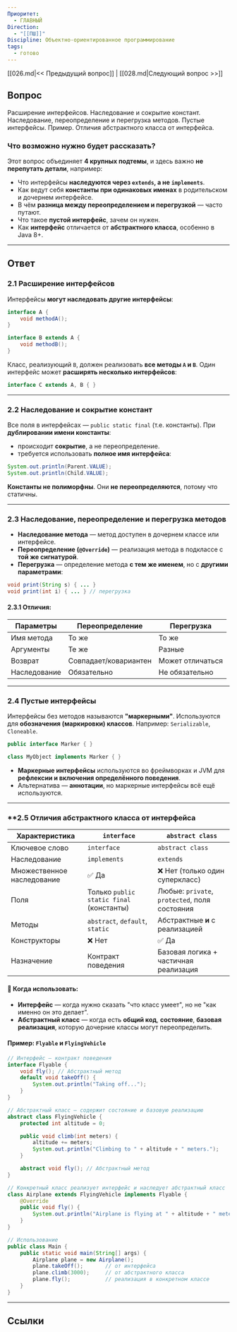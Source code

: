 ```yaml
---
Приоритет:
  - ГЛАВНЫЙ
Direction:
  - "[[ПШ]]"
Discipline: Объектно-ориентированное программирование
tags:
  - готово
---
```

[[026.md|<< Предыдущий вопрос]] | [[028.md|Следующий вопрос >>]]
## Вопрос
Расширение интерфейсов. Наследование и сокрытие констант. Наследование, переопределение и перегрузка методов. Пустые интерфейсы. Пример. Отличия абстрактного класса от интерфейса.

### Что возможно нужно будет рассказать?
Этот вопрос объединяет **4 крупных подтемы**, и здесь важно **не перепутать детали**, например:
- Что интерфейсы **наследуются через `extends`, а не `implements`**.
- Как ведут себя **константы при одинаковых именах** в родительском и дочернем интерфейсе.
- В чём **разница между переопределением и перегрузкой** — часто путают.
- Что такое **пустой интерфейс**, зачем он нужен.
- Как **интерфейс** отличается от **абстрактного класса**, особенно в Java 8+.

---
## Ответ
### **2.1 Расширение интерфейсов**
Интерфейсы **могут наследовать другие интерфейсы**:

```java
interface A {
    void methodA();
}

interface B extends A {
    void methodB();
}
```

Класс, реализующий `B`, должен реализовать **все методы `A` и `B`**. Один интерфейс может **расширять несколько интерфейсов**:

```java
interface C extends A, B { }
```

---

### **2.2 Наследование и сокрытие констант**
Все поля в интерфейсах — `public static final` (т.е. константы). При **дублировании имени константы**:
- происходит **сокрытие**, а не переопределение.
- требуется использовать **полное имя интерфейса**:

```java
System.out.println(Parent.VALUE);
System.out.println(Child.VALUE);
```

**Константы не полиморфны**. Они **не переопределяются**, потому что статичны.

---
### **2.3 Наследование, переопределение и перегрузка методов**
- **Наследование метода** — метод доступен в дочернем классе или интерфейсе.
- **Переопределение (`@Override`)** — реализация метода в подклассе с **той же сигнатурой**.
- **Перегрузка** — определение метода **с тем же именем**, но с **другими параметрами**:

```java
void print(String s) { ... }
void print(int i) { ... } // перегрузка
```
#### 2.3.1 Отличия:

|Параметры|Переопределение|Перегрузка|
|---|---|---|
|Имя метода|То же|То же|
|Аргументы|Те же|Разные|
|Возврат|Совпадает/ковариантен|Может отличаться|
|Наследование|Обязательно|Не обязательно|

---
### **2.4 Пустые интерфейсы**
Интерфейсы без методов называются **"маркерными"**. Используются для **обозначения (маркировки) классов**. Например: `Serializable`, `Cloneable`.

```java
public interface Marker { }

class MyObject implements Marker { }
```

- **Маркерные интерфейсы** используются во фреймворках и JVM для **рефлексии и включения определённого поведения**.
- Альтернатива — **аннотации**, но маркерные интерфейсы всё ещё используются.

---
### **2.5 Отличия абстрактного класса от интерфейса

| Характеристика             | `interface`                              | `abstract class`                              |
| -------------------------- | ---------------------------------------- | --------------------------------------------- |
| Ключевое слово             | `interface`                              | `abstract class`                              |
| Наследование               | `implements`                             | `extends`                                     |
| Множественное наследование | ✅ Да                                     | ❌ Нет (только один суперкласс)                |
| Поля                       | Только `public static final` (константы) | Любые: `private`, `protected`, поля состояния |
| Методы                     | `abstract`, `default`, `static`          | Абстрактные **и** с реализацией               |
| Конструкторы               | ❌ Нет                                    | ✅ Да                                          |
| Назначение                 | Контракт поведения                       | Базовая логика + частичная реализация         |
#### 🧠 Когда использовать:
- **Интерфейс** — когда нужно сказать "что класс умеет", но не "как именно он это делает".
- **Абстрактный класс** — когда есть **общий код**, **состояние**, **базовая реализация**, которую дочерние классы могут переопределить.
#### Пример: `Flyable` и `FlyingVehicle`

```java
// Интерфейс — контракт поведения
interface Flyable {
    void fly(); // Абстрактный метод
    default void takeOff() {
        System.out.println("Taking off...");
    }
}
```

```java
// Абстрактный класс — содержит состояние и базовую реализацию
abstract class FlyingVehicle {
    protected int altitude = 0;

    public void climb(int meters) {
        altitude += meters;
        System.out.println("Climbing to " + altitude + " meters.");
    }

    abstract void fly(); // Абстрактный метод
}
```

```java
// Конкретный класс реализует интерфейс и наследует абстрактный класс
class Airplane extends FlyingVehicle implements Flyable {
    @Override
    public void fly() {
        System.out.println("Airplane is flying at " + altitude + " meters.");
    }
}
```

```java
// Использование
public class Main {
    public static void main(String[] args) {
        Airplane plane = new Airplane();
        plane.takeOff();       // от интерфейса
        plane.climb(3000);     // от абстрактного класса
        plane.fly();           // реализация в конкретном классе
    }
}
```

---
## Ссылки
